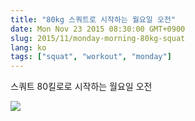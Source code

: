 ```yaml
---
title: "80kg 스쿼트로 시작하는 월요일 오전"
date: Mon Nov 23 2015 08:30:00 GMT+0900
slug: 2015/11/monday-morning-80kg-squat
lang: ko
tags: ["squat", "workout", "monday"]
---
```


스쿼트 80킬로로 시작하는 월요일 오전

![](/img/squat-80kg.jpg)
